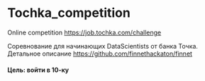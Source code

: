 # Tochka_competition
Online competition https://job.tochka.com/challenge

Соревнование для начинающих DataScientists от банка Точка. Детальное описание https://github.com/finnethackaton/finnet

#### Цель: войти в 10-ку 
